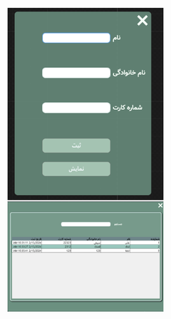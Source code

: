  
<p align="center">
  <img src="https://github.com/MDshirzad/BankCards/blob/master/1.png" width="350" title="hover text">
  <img src="https://github.com/MDshirzad/BankCards/blob/master/2.png" width="350" alt="accessibility text">
</p>
